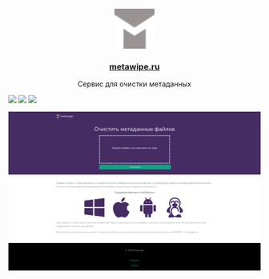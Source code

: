 <br />
<div align="center">
  <a href="https://metawipe.ru">
    <img src="/public/fonts/logo.svg" alt="Logo" width="80" height="80">
  </a>

  <h3 align="center"><a href="https://metawipe.ru">metawipe.ru</a></h3>
  <p align="center">
    Сервис для очистки метаданных
  </p>
</div>

![](https://img.shields.io/badge/Code-Go-informational=?style=flat&logo=go&logoColor=white&color=black)
![](https://img.shields.io/badge/Code-jQuery-informational=?style=flat&logo=jQuery&logoColor=white&color=black)
![](https://img.shields.io/badge/Tools-Docker-informational=?style=flat&logo=Docker&logoColor=white&color=black)

<a href="https://metawipe.ru"><img alt="metawipe screenshot" src="public/screenshot.png"></img></a>
